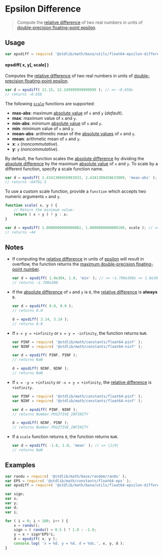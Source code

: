 # Epsilon Difference

> Compute the [relative difference][@stdlib/math/base/utils/relative-difference] of two real numbers in units of [double-precision floating-point epsilon][@stdlib/math/constants/float64-eps].


<section class="usage">

## Usage

``` javascript
var epsdiff = require( '@stdlib/math/base/utils/float64-epsilon-difference' );
```

#### epsdiff( x, y\[, scale\] )

Computes the [relative difference][@stdlib/math/base/utils/relative-difference] of two real numbers in units of [double-precision floating-point epsilon][@stdlib/math/constants/float64-eps].

``` javascript
var d = epsdiff( 12.15, 12.149999999999999 ); // => ~0.658ε
// returns ~0.658
```

The following [`scale`][@stdlib/math/base/utils/relative-difference] functions are supported:

* __max-abs__: maximum [absolute value][@stdlib/math/base/special/abs] of `x` and `y` (*default*).
* __max__: maximum value of `x` and `y`.
* __min-abs__: minimum [absolute value][@stdlib/math/base/special/abs] of `x` and `y`.
* __min__: minimum value of `x` and `y`.
* __mean-abs__: arithmetic mean of the [absolute values][@stdlib/math/base/special/abs] of `x` and `y`.
* __mean__: arithmetic mean of `x` and `y`.
* __x__: `x` (*noncommutative*).
* __y__: `y` (*noncommutative*).

By default, the function scales the [absolute difference][@stdlib/math/base/utils/absolute-difference] by dividing the [absolute difference][@stdlib/math/base/utils/absolute-difference] by the maximum [absolute value][@stdlib/math/base/special/abs] of `x` and `y`. To scale by a different function, specify a scale function name.

``` javascript
var d = epsdiff( 2.4341309458983933, 2.4341309458633909, 'mean-abs' ); // => ~64761.5ε => ~1.438e-11
// returns ~64761.5
```

To use a custom scale function, provide a `function` which accepts two numeric arguments `x` and `y`.

``` javascript
function scale( x, y ) {
    // Return the minimum value:
    return ( x > y ) ? y : x;
}

var d = epsdiff( 1.0000000000000002, 1.0000000000000100, scale ); // => ~44ε
// returns ~44
```

</section>

<!-- /.usage -->


<section class="notes">

## Notes

* If computing the [relative difference][@stdlib/math/base/utils/relative-difference] in units of [epsilon][@stdlib/math/constants/float64-eps] will result in overflow, the function returns the [maximum double-precision floating-point number][@stdlib/math/constants/float64-max].

  ``` javascript
  var d = epsdiff( 1.0e304, 1.0, 'min' ); // => ~1.798e308ε => 1.0e304/ε overflows
  // returns ~1.798e308
  ```

* If the [absolute difference][@stdlib/math/base/utils/absolute-difference] of `x` and `y` is `0`, the [relative difference][@stdlib/math/base/utils/relative-difference] is __always__ `0`.

  ``` javascript
  var d = epsdiff( 0.0, 0.0 );
  // returns 0.0

  d = epsdiff( 3.14, 3.14 );
  // returns 0.0
  ```

* If `x = y = +infinity` or `x = y = -infinity`, the function returns `NaN`.

  ``` javascript
  var PINF = require( '@stdlib/math/constants/float64-pinf' );
  var NINF = require( '@stdlib/math/constants/float64-ninf' );

  var d = epsdiff( PINF, PINF );
  // returns NaN

  d = epsdiff( NINF, NINF );
  // returns NaN
  ```

* If `x = -y = +infinity` or `-x = y = +infinity`, the [relative difference][@stdlib/math/base/utils/relative-difference] is `+infinity`.

  ``` javascript
  var PINF = require( '@stdlib/math/constants/float64-pinf' );
  var NINF = require( '@stdlib/math/constants/float64-ninf' );

  var d = epsdiff( PINF, NINF );
  // returns Number.POSITIVE_INFINITY

  d = epsdiff( NINF, PINF );
  // returns Number.POSITIVE_INFINITY
  ```

* If a `scale` function returns `0`, the function returns `NaN`.

  ``` javascript
  var d = epsdiff( -1.0, 1.0, 'mean' ); // => |2/0|
  // returns NaN
  ```

</section>

<!-- /.notes -->


<section class="examples">

## Examples

``` javascript
var randu = require( '@stdlib/math/base/random/randu' );
var EPS = require( '@stdlib/math/constants/float64-eps' );
var epsdiff = require( '@stdlib/math/base/utils/float64-epsilon-difference' );

var sign;
var x;
var y;
var d;
var i;

for ( i = 0; i < 100; i++ ) {
    x = randu();
    sign = ( randu() > 0.5 ) ? 1.0 : -1.0;
    y = x + sign*EPS*i;
    d = epsdiff( x, y );
    console.log( 'x = %d. y = %d. d = %dε.', x, y, d );
}
```

</section>

<!-- /.examples -->


<section class="links">

[@stdlib/math/constants/float64-eps]: https://github.com/stdlib-js/stdlib
[@stdlib/math/constants/float64-max]: https://github.com/stdlib-js/stdlib
[@stdlib/math/base/special/abs]: https://github.com/stdlib-js/stdlib
[@stdlib/math/base/utils/absolute-difference]: https://github.com/stdlib-js/stdlib
[@stdlib/math/base/utils/relative-difference]: https://github.com/stdlib-js/stdlib

</section>

<!-- /.links -->
